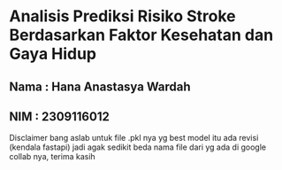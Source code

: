 # Analisis Prediksi Risiko Stroke Berdasarkan Faktor Kesehatan dan Gaya Hidup


## Nama : Hana Anastasya Wardah
## NIM : 2309116012


Disclaimer bang aslab untuk file .pkl nya yg best model itu ada revisi (kendala fastapi) jadi agak sedikit beda nama file dari yg ada di google collab nya, terima kasih 
